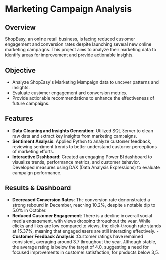 
# Marketing Campaign Analysis

## Overview
ShopEasy, an online retail business, is facing reduced customer engagement and conversion rates despite launching several new online marketing campaigns. 
This project aims to analyze their marketing data to identify areas for improvement and provide actionable insights.

## Objective
- Analyze ShopEasy's Marketing Mampaign data to uncover patterns and insights.
- Evaluate customer engagement and conversion metrics.
- Provide actionable recommendations to enhance the effectiveness of future campaigns.

## Features
- **Data Cleaning and Insights Generation**: Utilized SQL Server to clean raw data and extract key insights from marketing campaigns.
- **Sentiment Analysis**: Applied Python to analyze customer feedback, reviewing sentiment trends to better understand customer perceptions of marketing efforts.
- **Interactive Dashboard**: Created an engaging Power BI dashboard to visualize trends, performance metrics, and customer behavior.
    Developed measures using DAX (Data Analysis Expressions) to evaluate campaign performance.

## Results & Dashboard
- **Decreased Conversion Rates**: The conversion rate demonstrated a strong rebound in December, reaching 10.2%, despite a notable dip to 5.0% in October.
- **Reduced Customer Engagement**: There is a decline in overall social media engagement, with views dropping throughout the year.
    While clicks and likes are low compared to views, the click-through rate stands at 15.37%, meaning that engaged users are still interacting effectively.
-**Customer Feedback Analysis** :Customer ratings have remained consistent, averaging around 3.7 throughout the year.
    Although stable, the average rating is below the target of 4.0, suggesting a need for focused improvements in customer satisfaction, for products below 3,5.


  

